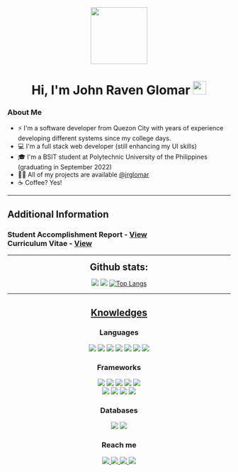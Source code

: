 
    
<div align="center">
    <img style="width:8rem; height:auto" src="https://media1.giphy.com/media/Ll22OhMLAlVDb8UQWe/giphy.gif?cid=6c09b952m3vci0usc44qvv3see68pc7803lfb50vu1xxaxhm&rid=giphy.gif&ct=s"/>
  </div>
  
  <h1 align="center">Hi, I'm John Raven Glomar <img width="30px" src="https://raw.githubusercontent.com/iampavangandhi/iampavangandhi/master/gifs/Hi.gif"></h1>
  <div> <h3> About Me </h3></div>
  
  - ⚡ I'm a software developer from Quezon City with years of experience developing different systems since my college days.
  - 💻 I'm a full stack web developer (still enhancing my UI skills)
  - 🎓 I'm a BSIT student at Polytechnic University of the Philippines (graduating in September 2022)
  - 👨‍💻 All of my projects are available [@jrglomar](https://github.com/jrglomar)
  - ☕️ Coffee? Yes!
  
  
  ---
  
  <div style="flex">
  <h2>Additional Information
  <h3 align="left">
  Student Accomplishment Report - 
  <a align="left" href="https://drive.google.com/file/d/176AqpXcgUpiWy1grZjXxUorvXImE-U3-/view?usp=sharing" target="_blank"> 
  View
  </a><br>
  Curriculum Vitae - 
  <a align="right" href="https://drive.google.com/file/d/1FwzlD3wWfDIw6Z7pj9MBNwyeMGxjuxJv/view?usp=sharing" target="_blank"> 
  View
  </a>
  </h3>
  </div>
  
  
  
  <p align="center">
    
  </p>
  
  ----
  
  <div align="center">
  <h2 align="center" style="margin: 5px 10px;">Github stats:</h2> 
  
  [![](https://github-readme-stats.vercel.app/api?username=jrglomar&show_icons=true&theme=material-palenight)](https://github.com/jrglomar)
  [![](https://github-readme-streak-stats.herokuapp.com/?user=jrglomar&theme=material-palenight)](https://github.com/jrglomar)
  [![Top Langs](https://github-readme-stats.vercel.app/api/top-langs/?username=jrglomar&layout=compact&theme=material-palenight)](https://github.com/jrglomar)
  
  </div>
  
  
  ----
  
  <h2 align="center"><u><b>Knowledges</b></u></h2>
  <h3 align="center">Languages</h3>
  <div align="center">
    <a  target="_blank">
        <img src="https://img.shields.io/badge/php-%23777BB4.svg?style=for-the-badge&logo=php&logoColor=white"> 
    </a>
    <a  target="_blank">
        <img src="https://img.shields.io/badge/javascript-%23323330.svg?style=for-the-badge&logo=javascript&logoColor=%23F7DF1E"> 
    </a>
    <a  target="_blank">
        <img src="https://img.shields.io/badge/python-3670A0?style=for-the-badge&logo=python&logoColor=ffdd54"> 
    </a>
    <a  target="_blank">
        <img src="https://img.shields.io/badge/Java-ED8B00?style=for-the-badge&logo=java&logoColor=white"> 
    </a>
    <a  target="_blank">
        <img src="https://img.shields.io/badge/c++-%2300599C.svg?style=for-the-badge&logo=c%2B%2B&logoColor=white"> 
    </a>
    <a  target="_blank">
        <img src="https://img.shields.io/badge/html5-%23E34F26.svg?style=for-the-badge&logo=html5&logoColor=white"> 
    </a>
    <a  target="_blank">
        <img src="https://img.shields.io/badge/css3-%231572B6.svg?style=for-the-badge&logo=css3&logoColor=white"> 
    </a>
  </div>
    
    
  <h3 align="center">Frameworks</h3>
  <div align="center">
      <a  target="_blank">
          <img src="https://img.shields.io/badge/laravel-%23FF2D20.svg?style=for-the-badge&logo=laravel&logoColor=white"> 
      </a>
      <a  target="_blank">
          <img src="https://img.shields.io/badge/vuejs-%2335495e.svg?style=for-the-badge&logo=vuedotjs&logoColor=%234FC08D"> 
      </a>
      <a  target="_blank">
          <img src="https://img.shields.io/badge/jquery-%230769AD.svg?style=for-the-badge&logo=jquery&logoColor=white"> 
      </a>
      <a  target="_blank">
          <img src="https://img.shields.io/badge/Sequelize-52B0E7?style=for-the-badge&logo=Sequelize&logoColor=white"> 
      </a>
      <a  target="_blank">
          <img src="https://img.shields.io/badge/CodeIgniter-%23EF4223.svg?style=for-the-badge&logo=codeIgniter&logoColor=white"> 
      </a>
      <br>
      <a  target="_blank">
          <img src="https://img.shields.io/badge/FastAPI-005571?style=for-the-badge&logo=fastapi"> 
      </a>
      <a  target="_blank">
          <img src="https://img.shields.io/badge/express.js-%23404d59.svg?style=for-the-badge&logo=express&logoColor=%2361DAFB"> 
      </a>
      <a  target="_blank">
          <img src="https://img.shields.io/badge/node.js-6DA55F?style=for-the-badge&logo=node.js&logoColor=white"> 
      </a>
      <a  target="_blank">
          <img src="https://img.shields.io/badge/bootstrap-%23563D7C.svg?style=for-the-badge&logo=bootstrap&logoColor=white"> 
      </a>
  </div>
      
  
  <h3 align="center">Databases</h3>
  <div align="center">
      <a  target="_blank">
          <img src="https://img.shields.io/badge/mysql-%2300f.svg?style=for-the-badge&logo=mysql&logoColor=white"> 
      </a>
      <a  target="_blank">
          <img src="https://img.shields.io/badge/Microsoft%20SQL%20Sever-CC2927?style=for-the-badge&logo=microsoft%20sql%20server&logoColor=white"> 
      </a>
  </div>
  
  
  
  <h3 align="center">Reach me</h3>
  <div align="center">
      <a href="mailto:jr.glomar.srg@gmail.com" target="_blank">
          <img src="https://img.shields.io/badge/Gmail-D14836?style=for-the-badge&logo=gmail&logoColor=white"> 
      </a>
      <a href="https://www.instagram.com/_ravenven/" target="_blank">
          <img src="https://img.shields.io/badge/Instagram-%23E4405F.svg?style=for-the-badge&logo=Instagram&logoColor=white"> 
      </a>
      <a href="https://twitter.com/_ravenven" target="_blank">
          <img src="https://img.shields.io/badge/Twitter-%231DA1F2.svg?style=for-the-badge&logo=Twitter&logoColor=white"> 
      </a>
      <a href="https://www.facebook.com/raven016" target="_blank">
          <img src="https://img.shields.io/badge/Facebook-%231877F2.svg?style=for-the-badge&logo=Facebook&logoColor=white"> 
      </a>
  </div>
  
